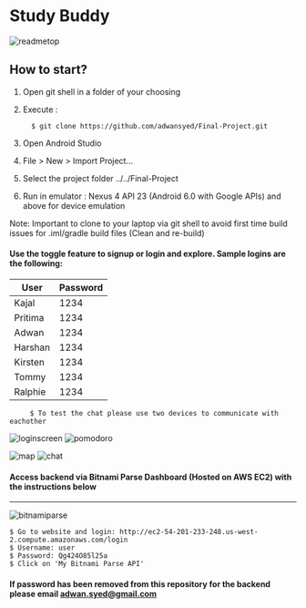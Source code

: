 # Study Buddy
![readmetop](https://user-images.githubusercontent.com/1751112/34042213-94decf74-e169-11e7-9740-2504c017e4c7.jpg)

## How to start?

1. Open git shell in a folder of your choosing
2. Execute :

         $ git clone https://github.com/adwansyed/Final-Project.git
         
3. Open Android Studio
4. File > New > Import Project...
5. Select the project folder ../../Final-Project
6. Run in emulator : Nexus 4 API 23 (Android 6.0 with Google APIs) and above for device emulation
	
Note: Important to clone to your laptop via git shell to avoid first time build issues for .iml/gradle build files (Clean and re-build)
	 
#### Use the toggle feature to signup or login and explore. Sample logins are the following:

| User    | Password | 
|---------|----------|
| Kajal   | 1234     |
| Pritima | 1234     |
| Adwan   | 1234     |
| Harshan | 1234     |
| Kirsten | 1234     |
| Tommy   | 1234     |
| Ralphie | 1234     |

         $ To test the chat please use two devices to communicate with eachother

![loginscreen](https://user-images.githubusercontent.com/1751112/34053599-69bddec6-e195-11e7-9426-e4ab1e949944.JPG) ![pomodoro](https://user-images.githubusercontent.com/1751112/34053628-8441de0a-e195-11e7-8024-57b922cee309.JPG)

![map](https://user-images.githubusercontent.com/1751112/34053662-a3345d56-e195-11e7-8bc2-f44c92fb5fdc.JPG) ![chat](https://user-images.githubusercontent.com/1751112/34053685-b996405a-e195-11e7-917e-7cac9ffdce73.JPG)

#### Access backend via Bitnami Parse Dashboard (Hosted on AWS EC2) with the instructions below
--------------
![bitnamiparse](https://user-images.githubusercontent.com/1751112/34023459-13e2b210-e113-11e7-8306-ab6036feda6b.JPG)

    $ Go to website and login: http://ec2-54-201-233-248.us-west-2.compute.amazonaws.com/login
    $ Username: user
    $ Password: Qg424O85l25a
    $ Click on 'My Bitnami Parse API'

#### If password has been removed from this repository for the backend please email adwan.syed@gmail.com

